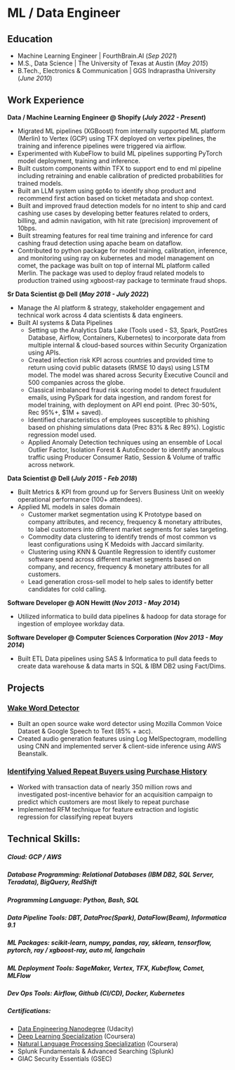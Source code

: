 # ML / Data Engineer

## Education
- Machine Learning Engineer | FourthBrain.AI (_Sep 2021_)								       		
- M.S., Data Science	| The University of Texas at Austin (_May 2015_)	 			        		
- B.Tech., Electronics & Communication | GGS Indraprastha University (_June 2010_)

## Work Experience
**Data / Machine Learning Engineer @ Shopify (_July 2022 - Present_)**
-	Migrated ML pipelines (XGBoost) from internally supported ML platform (Merlin) to Vertex (GCP) using TFX deployed on vertex pipelines, the training and inference pipelines were triggered via airflow. 
-	Experimented with KubeFlow to build ML pipelines supporting PyTorch model deployment, training and inference.
-	Built custom components within TFX to support end to end ml pipeline including retraining and enable calibration of predicted probabilities for trained models.
-	Built an LLM system using gpt4o to identify shop product and recommend first action based on ticket metadata and shop context.
-	Built and improved fraud detection models for no intent to ship and card cashing use cases by developing better features related to orders, billing, and admin navigation, with hit rate (precision) improvement of 10bps.
-	Built streaming features for real time training and inference for card cashing fraud detection using apache beam on dataflow.
-	Contributed to python package for model training, calibration, inference, and monitoring using ray on kubernetes and model management on comet, the package was built on top of internal ML platform called Merlin. The package was used to deploy fraud related models to production trained using xgboost-ray package to terminate fraud shops.  

**Sr Data Scientist @ Dell (_May 2018 - July 2022_)**
- Manage the AI platform & strategy, stakeholder engagement and technical work across 4 data scientists & data engineers.
- Built AI systems & Data Pipelines 
  - Setting up the Analytics Data Lake (Tools used - S3, Spark, PostGres Database, Airflow, Containers, Kubernetes) to incorporate data from multiple internal & cloud-based sources within Security Organization using APIs.
  - Created infection risk KPI across countries and provided time to return using covid public datasets (RMSE 10 days) using LSTM model. The model was shared across Security Executive Council and 500 companies across the globe.
  - Classical imbalanced fraud risk scoring model to detect fraudulent emails, using PySpark for data ingestion, and random forest for model training, with deployment on API end point. (Prec 30-50%, Rec 95%+, $1M + saved). 
  - Identified characteristics of employees susceptible to phishing based on phishing simulations data (Prec 83% & Rec 89%). Logistic regression model used.
  - Applied Anomaly Detection techniques using an ensemble of Local Outlier Factor, Isolation Forest & AutoEncoder to identify anomalous traffic using Producer Consumer Ratio, Session & Volume of traffic across network.

**Data Scientist @ Dell (_July 2015 - Feb 2018_)**
-	Built Metrics & KPI from ground up for Servers Business Unit on weekly operational performance (100+ attendees).
- Applied ML models in sales domain
  - Customer market segmentation using K Prototype based on company attributes, and recency, frequency & monetary attributes, to label customers into different market segments for sales targeting. 
  -	Commodity data clustering to identify trends of most common vs least configurations using K Medoids with Jaccard similarity.
  -	Clustering using KNN & Quantile Regression to identify customer software spend across different market segments based on company, and recency, frequency & monetary attributes for all customers.
  -	Lead generation cross-sell model to help sales to identify better candidates for cold calling.

**Software Developer @ AON Hewitt (_Nov 2013 - May 2014_)**
-	Utilized informatica to build data pipelines & hadoop for data storage for ingestion of employee workday data.

**Software Developer @ Computer Sciences Corporation (_Nov 2013 - May 2014_)**
-	Built ETL Data pipelines using SAS & Informatica to pull data feeds to create data warehouse & data marts in SQL & IBM DB2 using Fact/Dims. 

## Projects
### [Wake Word Detector](https://github.com/shlbatra/TriggerWakeWordDetection)
-	Built an open source wake word detector using Mozilla Common Voice Dataset & Google Speech to Text (85% + acc). 
-	Created audio generation features using Log MelSpectogram, modelling using CNN and implemented server & client-side inference using AWS Beanstalk.

### [Identifying Valued Repeat Buyers using Purchase History](https://github.com/shlbatra/Acquire-Value-Shoppers-Challenge)
- Worked with transaction data of nearly 350 million rows and investigated post-incentive behavior for an acquisition campaign to predict which customers are most likely to repeat purchase
- Implemented RFM technique for feature extraction and logistic regression for classifying repeat buyers


## Technical Skills: 
##### Cloud: GCP / AWS
##### Database Programming:  Relational Databases (IBM DB2, SQL Server, Teradata), BigQuery, RedShift
##### Programming Language: Python, Bash, SQL
##### Data Pipeline Tools: DBT, DataProc(Spark), DataFlow(Beam), Informatica 9.1
##### ML Packages: scikit-learn, numpy, pandas, ray, sklearn, tensorflow, pytorch, ray / xgboost-ray, auto ml, langchain
##### ML Deployment Tools: SageMaker, Vertex, TFX, Kubeflow, Comet, MLFlow
##### Dev Ops Tools: Airflow, Github (CI/CD), Docker, Kubernetes 
##### Certifications: 
- [Data Engineering Nanodegree](https://github.com/shlbatra/Udacity_DataEngineering_Projects) (Udacity)
- [Deep Learning Specialization](https://github.com/shlbatra/Coursera_DeepLearning) (Coursera)
- [Natural Language Processing Specialization](https://github.com/shlbatra/Coursera_NLPSpecialization) (Coursera)
- Splunk Fundamentals & Advanced Searching (Splunk)
- GIAC Security Essentials (GSEC)
